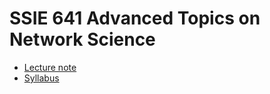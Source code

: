 # SSIE 641 Advanced Topics on Network Science

- [Lecture note](skojaku.github.io/adv-net-sci)
- [Syllabus](docs/syllabus/syllabus.pdf)